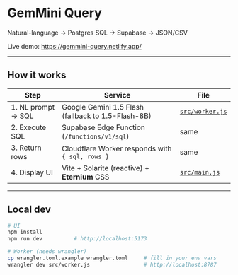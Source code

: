 # GemMini Query

Natural-language → Postgres SQL → Supabase → JSON/CSV

Live demo: <https://gemmini-query.netlify.app/>

---

## How it works

| Step | Service | File |
|------|---------|------|
| 1. NL prompt → SQL | Google Gemini 1.5 Flash (fallback to 1.5-Flash-8B) | [`src/worker.js`](./src/worker.js) |
| 2. Execute SQL     | Supabase Edge Function (`/functions/v1/sql`) | same |
| 3. Return rows     | Cloudflare Worker responds with `{ sql, rows }` | same |
| 4. Display UI      | Vite + Solarite (reactive) + **Eternium** CSS | [`src/main.js`](./src/main.js) |

---

## Local dev

```bash
# UI
npm install
npm run dev          # http://localhost:5173

# Worker (needs wrangler)
cp wrangler.toml.example wrangler.toml     # fill in your env vars
wrangler dev src/worker.js                 # http://localhost:8787
